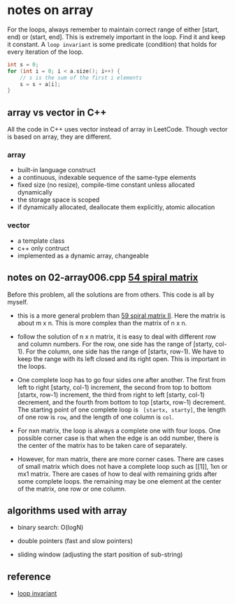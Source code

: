 # notes on array

For the loops, always remember to maintain correct range of either [start, end) or (start, end]. This is extremely important in the loop. Find it and keep it constant. A ```loop invariant``` is some predicate (condition) that holds for every iteration of the loop. 

```c++
int s = 0;
for (int i = 0; i < a.size(); i++) {
    // s is the sum of the first i elements
    s = s + a[i];
}
```

## array vs vector in C++

All the code in C++ uses vector instead of array in LeetCode. Though vector is based on array, they are different.

### array

* built-in language construct
* a continuous, indexable sequence of the same-type elements
* fixed size (no resize), compile-time constant unless allocated dynamically
* the storage space is scoped
* if dynamically allocated, deallocate them explicitly, atomic allocation

### vector

* a template class
* c++ only contruct
* implemented as a dynamic array, changeable

## notes on 02-array006.cpp [54 spiral matrix](https://leetcode.com/problems/spiral-matrix/)

Before this problem, all the solutions are from others. This code is all by myself.

* this is a more general problem than [59 spiral matrix II](https://leetcode.com/problems/spiral-matrix-ii/). Here the matrix is about m x n. This is more complex than the matrix of n x n.

* follow the solution of n x n matrix, it is easy to deal with different row and column numbers. For the row, one side has the range of [starty, col-1). For the column, one side has the range of [startx, row-1). We have to keep the range with its left closed and its right open. This is important in the loops.

* One complete loop has to go four sides one after another. The first from left to right [starty, col-1) increment, the second from top to bottom [startx, row-1) increment, the third from right to left [starty, col-1) decrement, and the fourth from bottom to top [startx, row-1) decrement. The starting point of one complete loop is ``` [startx, starty]```, the length of one row is ```row```, and the length of one column is ```col```.

* For nxn matrix, the loop is always a complete one with four loops. One possible corner case is that when the edge is an odd number, there is the center of the matrix has to be taken care of separately. 

* However, for mxn matrix, there are more corner cases. There are cases of small matrix which does not have a complete loop such as [[1]], 1xn or mx1 matrix. There are cases of how to deal with remaining grids after some complete loops. the remaining may be one element at the center of the matrix, one row or one column.

## algorithms used with array

* binary search: O(logN)

* double pointers (fast and slow pointers)

* sliding window (adjusting the start position of sub-string)

## reference

* [loop invariant](https://en.wikipedia.org/wiki/Loop_invariant)

